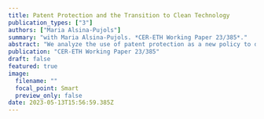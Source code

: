 ```yaml
---
title: Patent Protection and the Transition to Clean Technology
publication_types: ["3"]
authors: ["Maria Alsina-Pujols"]
summary: "with Maria Alsina-Pujols. *CER-ETH Working Paper 23/385*."
abstract: "We analyze the use of patent protection as a new policy to direct technical change to clean technology. Contrary to popular belief, it is dirty (and not clean) innovations that should be excluded from patent protection to reduce emissions. In the short-run, removing patent protection on dirty technology increases emissions. However, the reduced markup on dirty technology can induce clean innovation, reducing emissions in the long-run. We use a general equilibrium model to show both analytically and numerically that removing patent protection on dirty technology can indeed promote the energy transition and reduce the cost of mitigating climate change."
publication: "CER-ETH Working Paper 23/385"
draft: false
featured: true
image:
  filename: ""
  focal_point: Smart
  preview_only: false
date: 2023-05-13T15:56:59.385Z
---
```

